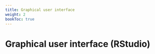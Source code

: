 ```yaml
---
title: Graphical user interface
weight: 2
bookToc: true
---
```

# Graphical user interface (RStudio)
